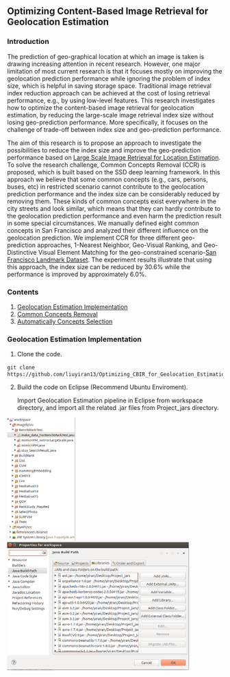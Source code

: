 ## Optimizing Content-Based Image Retrieval for Geolocation Estimation

### Introduction

The prediction of geo-graphical location at which an image is taken is drawing increasing attention in recent research. However, one major limitation of most current research is that it focuses mostly on improving the geolocation prediction performance while ignoring the problem of index size, which is helpful in saving storage space. Traditional image retrieval index reduction approach can be achieved at the cost of losing retrieval performance, e.g., by using low-level features. This research investigates how to optimize the content-based image retrieval for geolocation estimation, by reducing the large-scale image retrieval index size without losing geo-prediction performance. More specifically, it focuses on the challenge of trade-off between index size and geo-prediction performance. 

The aim of this research is to propose an approach to investigate the possibilities to reduce the index size and improve the geo-prediction performance based on [Large Scale Image Retrieval for Location Estimation](https://repository.tudelft.nl/islandora/object/uuid%3A0d09c0dc-fcb7-4598-90e0-d2a53e675cc3). To solve the research challenge, Common Concepts Removal (CCR) is proposed, which is built based on the SSD deep learning framework. In this approach we believe that some common concepts (e.g., cars, persons, buses, etc) in restricted scenario cannot contribute to the geolocation prediction performance and the index size can be considerably reduced by removing them. These kinds of common concepts exist everywhere in the city streets and look similar, which means that they can hardly contribute to the geolocation prediction performance and even harm the prediction result in some special circumstances. We manually defined eight common concepts in San Francisco and analyzed their different influence on the geolocation prediction. We implement CCR for three different geo-prediction approaches, 1-Nearest Neighbor, Geo-Visual Ranking, and Geo-Distinctive Visual Element Matching for the geo-constrained scenario-[San Francisco Landmark Dataset](https://purl.stanford.edu/vn158kj2087). The experiment results illustrate that using this approach, the index size can be reduced by 30.6% while the performance is improved by approximately 6.0%. 


### Contents

1. [Geolocation Estimation Implementation](#Geolocation_Estimation_Implementation)
2. [Common Concepts Removal](#CCR)
3. [Automatically Concepts Selection](#Automatically)


### Geolocation Estimation Implementation

1. Clone the code.

  ```Shell
  git clone https://github.com/liuyiran13/Optimizing_CBIR_for_Geolocation_Estimation.git
  ```
  
2. Build the code on Eclipse (Recommend Ubuntu Enviroment).

	Import Geolocation Estimation pipeline in Eclipse from workspace directory, and import all the related .jar files from Project_jars directory. 

<img src="https://github.com/liuyiran13/Optimizing_CBIR_for_Geolocation_Estimation/blob/develope/Ref_Image/project_structure.png" width="160"/> <img src="https://github.com/liuyiran13/Optimizing_CBIR_for_Geolocation_Estimation/blob/develope/Ref_Image/libraries_import.png" width="425"/> 

